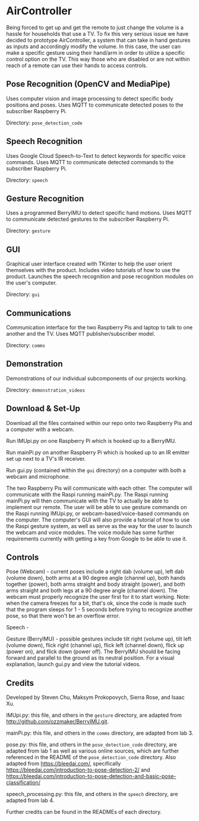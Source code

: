 # AirController

Being forced to get up and get the remote to just change the volume is a hassle for households that use a TV. To fix this very serious issue we have decided to prototype AirController, a system that can take in hand gestures as inputs and accordingly modify the volume. In this case, the user can make a specific gesture using their hand/arm in order to utilize a specific control option on the TV. This way those who are disabled or are not within reach of a remote can use their hands to access controls.

## Pose Recognition (OpenCV and MediaPipe)
Uses computer vision and image processing to detect specific body positions and poses. Uses MQTT to communicate detected poses to the subscriber Raspberry Pi.

Directory: `pose_detection_code`

## Speech Recognition
Uses Google Cloud Speech-to-Text to detect keywords for specific voice commands.  Uses MQTT to communicate detected commands to the subscriber Raspberry Pi.

Directory: `speech`

## Gesture Recognition
Uses a programmed BerryIMU to detect specific hand motions. Uses MQTT to communicate detected gestures to the subscriber Raspberry Pi.

Directory: `gesture`

## GUI
Graphical user interface created with TKinter to help the user orient themselves with the product. Includes video tutorials of how to use the product. Launches the speech recognition and pose recognition modules on the user's computer.

Directory: `gui`

## Communications
Communication interface for the two Raspberry Pis and laptop to talk to one another and the TV. Uses MQTT publisher/subscriber model.

Directory: `comms`

## Demonstration
Demonstrations of our individual subcomponents of our projects working.

Directory: `demonstration_videos`

## Download & Set-Up
Download all the files contained within our repo onto two Raspberry Pis and a computer with a webcam. 

Run IMUpi.py on one Raspberry Pi which is hooked up to a BerryIMU.

Run mainPi.py on another Raspberry Pi which is hooked up to an IR emitter set up next to a TV's IR receiver. 

Run gui.py (contained within the `gui` directory) on a computer with both a webcam and microphone. 

The two Raspberry Pis will communicate with each other. The computer will communicate with the Raspi running mainPi.py. The Raspi running mainPi.py will then communicate with the TV to actually be able to implement our remote. The user will be able to use gesture commands on the Raspi running IMUpi.py, or webcam-based/voice-based commands on the computer. The computer's GUI will also provide a tutorial of how to use the Raspi gesture system, as well as serve as the way for the user to launch the webcam and voice modules. The voice module has some further requirements currently with getting a key from Google to be able to use it.

## Controls

Pose (Webcam) - current poses include a right dab (volume up), left dab (volume down), both arms at a 90 degree angle (channel up), both hands together (power), both arms straight and body straight (power), and both arms straight and both legs at a 90 degree angle (channel down). The webcam must properly recognize the user first for it to start working. 
Note: when the camera freezes for a bit, that's ok, since the code is made such that the program sleeps for 1 - 5 seconds before trying to recognize another pose, so that there won't be an overflow error.

Speech - 

Gesture (BerryIMU) - possible gestures include tilt right (volume up), tilt left (volume down), flick right (channel up), flick left (channel down), flick up (power on), and flick down (power off). The BerryIMU should be facing forward and parallel to the ground as its neutral position. For a visual explanation, launch gui.py and view the tutorial videos.

## Credits

Developed by Steven Chu, Maksym Prokopovych, Sierra Rose, and Isaac Xu.

IMUpi.py: this file, and others in the `gesture` directory, are adapted from http://github.com/ozzmaker/BerryIMU.git. 

mainPi.py: this file, and others in the `comms` directory, are adapted from lab 3.

pose.py: this file, and others in the `pose_detection_code` directory, are adapted from lab 1 as well as various online sources, which are further referenced in the README of the `pose_detection_code` directory. Also adapted from https://bleedai.com/, specifically https://bleedai.com/introduction-to-pose-detection-2/ and https://bleedai.com/introduction-to-pose-detection-and-basic-pose-classification/

speech_processing.py: this file, and others in the `speech` directory, are adapted from lab 4.

Further credits can be found in the READMEs of each directory.
